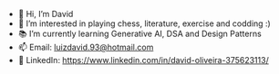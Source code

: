 - 👋 Hi, I’m David
- 👀 I’m interested in playing chess, literature, exercise and codding :)
- 📚 I’m currently learning Generative AI, DSA and Design Patterns
- 📫 Email: luizdavid.93@hotmail.com
- 📝 LinkedIn: https://www.linkedin.com/in/david-oliveira-375623113/

<!---
LuizDavidOlv/LuizDavidOlv is a ✨ special ✨ repository because its `README.md` (this file) appears on your GitHub profile.
You can click the Preview link to take a look at your changes.
--->
